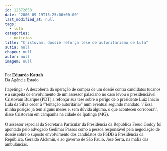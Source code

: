 ```yaml
---
id: 12372658
date: "2006-09-19T15:25:00+00:00"
last_modified_at: null
tags:
  - lula
categories:
  - noticias
title: "Cristovam: dossiê reforça tese de autoritarismo de Lula"
sutia: null
chapeu: null
autor: null
imagem: null
---
```

<p><P><FONT face=Verdana>Por<STRONG> Eduardo Kattah<BR></STRONG>Da Agência Estado</FONT></P><FONT face=Verdana></p>
<p><P>Itapetinga - A descoberta da operação de compra de um dossiê contra candidatos tucanos e a suspeita de envolvimento de um assessor palaciano no caso levou o presidenciável Cristovam Buarque (PDT) a reforçar sua tese sobre o perigo de o presidente Luiz Inácio Lula da Silva ceder à \"tentação autoritária\" num eventual segundo mandato. \"Essa minha posição já tem alguns meses e, sem dúvida alguma, o que aconteceu corrobora\", disse Cristovam em campanha na cidade de Ipatinga (MG).<BR><BR>O assessor especial da Secretaria Particular da Presidência da República Freud Godoy foi apontado pelo advogado Gedimar Passos como a pessoa responsável pela negociação de dossiê sobre o suposto envolvimento dos candidatos do PSDB à Presidência da República, Geraldo Alckmin, e ao governo de São Paulo, José Serra, na máfia das ambulâncias.</P></FONT> </p>
